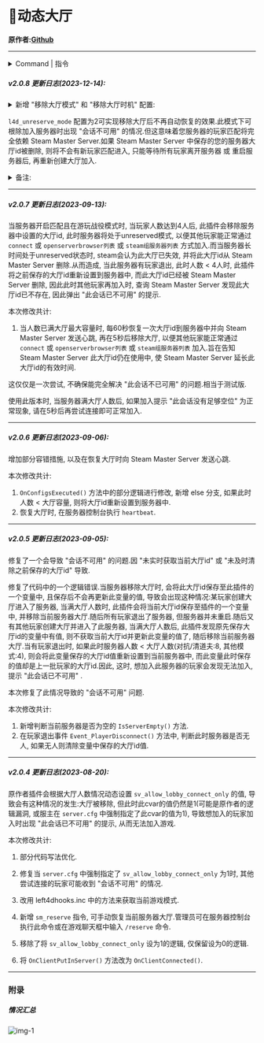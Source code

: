 # 📌动态大厅

**原作者:[Github](https://github.com/umlka/l4d2)**

---
<details><summary>Command | 指令</summary>

|指令|功能|权限|
|-|-|-|
|`!unreserve`|手动关闭大厅预订|Admin|
|`!reserve`|手动恢复大厅预订|Admin|
</details>

##### v2.0.8 更新日志(2023-12-14):

<details><summary>新增 "移除大厅模式" 和 "移除大厅时机" 配置:</summary>

```sourcepawn
// 移除大厅模式.
// 0 = 关闭.
// 1 = 在大厅满员后自动移除大厅, 且在有空位时自动恢复大厅.
// 2 = 在大厅满员后自动移除大厅, 且不再自动恢复大厅.
// Default: "1"
l4d_unreserve_mode "2"

// 移除大厅时机. 当玩家数量达到以下指定数量时, 移除大厅.
// -1 = 从服务器内存中获取大厅最大容量.
// 0 = 对抗模式和清道夫模式为8, 其他游戏模式为4.
// >0 = 任何大于零的自定义人数.
// Default: "0"
l4d_unreserve_trigger "0"
```
</details>

`l4d_unreserve_mode` 配置为2可实现移除大厅后不再自动恢复的效果.此模式下可根除加入服务器时出现 "会话不可用" 的情况.但这意味着您服务器的玩家匹配将完全依赖 Steam Master Server.如果 Steam Master Server 中保存的您的服务器大厅id被删除, 则将不会有新玩家匹配进入, 只能等待所有玩家离开服务器 或 重启服务器后, 再重新创建大厅加入.

<details><summary>备注:</summary>

> sv_allow_lobby_connect_only参数主要起到此功能:
>
> 当服务器无人时, 是否给第一个直接加入(connect命令加入 或 通过openserverbrowser列表加入 或 通过Steam组服务器列表加入)的玩家, 自动创建一个大厅.
>
> 
>
> 如果为1(默认值), 则第一个玩家直接加入时, 会看到一个"正在创建大厅..."的界面, 然后这个大厅的权限是根据"sv_steamgroup_exclusive"的值来决定的.
>
> - 如果sv_steamgroup_exclusive是0, 则会创建一个权限为"公共游戏"的大厅
>   -- 在客户端控制台里能看到此内容:"Server using 'public' lobbies, ......"
>
>   
>
> - 如果sv_steamgroup_exclusive是1, 则会创建一个权限为"仅限好友"的大厅
>   -- 在客户端控制台里能看到此内容:"Server using 'friends' lobbies, ......"
>
>   
>
> - 如果sv_steamgroup_exclusive是2, 则会创建一个权限为"私人游戏"的大厅
>   -- 在客户端控制台里能看到此内容:"Server using 'private' lobbies, ......"
>
>   
>
> 如果为0, 则第一个玩家直接加入时, 不会看到"正在创建大厅..."的界面, 游戏不会为其自动创建大厅.
>
> ---
>
> 如果需要直接加入服务器时自动为你创建权限为 "公共游戏" 的大厅, 则在服务器配置文件中不需要手动指定sv_allow_lobby_connect_only的值和sv_steamgroup_exclusive的值.
>
> 因为sv_allow_lobby_connect_only的默认值就是1, 而sv_steamgroup_exclusive的默认值就是0.
</details>

---

##### v2.0.7 更新日志(2023-09-13):

当服务器开启匹配且在游玩战役模式时, 当玩家人数达到4人后, 此插件会移除服务器中设置的大厅id, 此时服务器将处于unreserved模式, 以便其他玩家能正常通过 `connect` 或 `openserverbrowser列表` 或 `steam组服务器列表` 方式加入.而当服务器长时间处于unreserved状态时, steam会认为此大厅已失效, 并将此大厅id从 Steam Master Server 删除.从而造成, 当此服务器有玩家退出, 此时人数 < 4人时, 此插件将之前保存的大厅id重新设置到服务器中, 而此大厅id已经被 Steam Master Server 删除, 因此此时其他玩家再加入时, 查询 Steam Master Server 发现此大厅id已不存在, 因此弹出 "此会话已不可用" 的提示.

本次修改共计:

1. 当人数已满大厅最大容量时, 每60秒恢复一次大厅id到服务器中并向 Steam Master Server 发送心跳, 再在5秒后移除大厅, 以便其他玩家能正常通过 `connect` 或 `openserverbrowser列表` 或 `steam组服务器列表` 加入.旨在告知 Steam Master Server 此大厅id仍在使用中, 使 Steam Master Server 延长此大厅id的有效时间.

这仅仅是一次尝试, 不确保能完全解决 "此会话不已可用" 的问题.相当于测试版.

使用此版本时, 当服务器满大厅人数后, 如果加入提示 "此会话没有足够空位" 为正常现象, 请在5秒后再尝试连接即可正常加入.

---

##### v2.0.6 更新日志(2023-09-06):

增加部分容错措施, 以及在恢复大厅时向 Steam Master Server 发送心跳.

本次修改共计:

1. `OnConfigsExecuted()` 方法中的部分逻辑进行修改, 新增 else 分支, 如果此时人数 < 大厅容量, 则将大厅id重新设置到服务器中.
2. 恢复大厅时, 在服务器控制台执行 `heartbeat`.

---

##### v2.0.5 更新日志(2023-09-05):

修复了一个会导致 "会话不可用" 的问题.因 "未实时获取当前大厅id" 或 "未及时清除之前保存的大厅id" 导致.

修复了代码中的一个逻辑错误.当服务器移除大厅时, 会将此大厅id保存至此插件的一个变量中, 且保存后不会再更新此变量的值, 导致会出现这种情况:某玩家创建大厅进入了服务器, 当满大厅人数时, 此插件会将当前大厅id保存至插件的一个变量中, 并移除当前服务器大厅.随后所有玩家退出了服务器, 但服务器并未重启.随后又有其他玩家创建大厅并进入了此服务器, 当满大厅人数后, 此插件发现原先保存大厅id的变量中有值, 则不获取当前大厅id并更新此变量的值了, 随后移除当前服务器大厅.当有玩家退出时, 如果此时服务器人数 < 大厅人数(对抗/清道夫:8, 其他模式:4), 则会将此变量保存的大厅id值重新设置到当前服务器中, 而此变量此时保存的值却是上一批玩家的大厅id.因此, 这时, 想加入此服务器的玩家会发现无法加入, 提示 "此会话已不可用" .

本次修复了此情况导致的 "会话不可用" 问题.

本次修改共计:

1. 新增判断当前服务器是否为空的 `IsServerEmpty()` 方法.
2. 在玩家退出事件 `Event_PlayerDisconnect()` 方法中, 判断此时服务器是否无人, 如果无人则清除变量中保存的大厅id值.

---

##### v2.0.4 更新日志(2023-08-20):

原作者插件会根据大厅人数情况动态设置 `sv_allow_lobby_connect_only` 的值, 导致会有这种情况的发生:大厅被移除, 但此时此cvar的值仍然是1(可能是原作者的逻辑漏洞, 或服主在 `server.cfg` 中强制指定了此cvar的值为1), 导致想加入的玩家加入时出现 "此会话已不可用" 的提示, 从而无法加入游戏.

本次修改共计:

1. 部分代码写法优化.

2. 修复当 `server.cfg` 中强制指定了 `sv_allow_lobby_connect_only` 为1时, 其他尝试连接的玩家可能收到 "会话不可用" 的情况.

3. 改用 left4dhooks.inc 中的方法来获取当前游戏模式.

4. 新增 `sm_reserve` 指令, 可手动恢复当前服务器大厅.管理员可在服务器控制台执行此命令或在游戏聊天框中输入 `/reserve` 命令.

5. 移除了将 `sv_allow_lobby_connect_only` 设为1的逻辑, 仅保留设为0的逻辑.

6. 将 `OnClientPutInServer()` 方法改为 `OnClientConnected()`.

---

### 附录

##### 情况汇总

![img-1](image.png)
